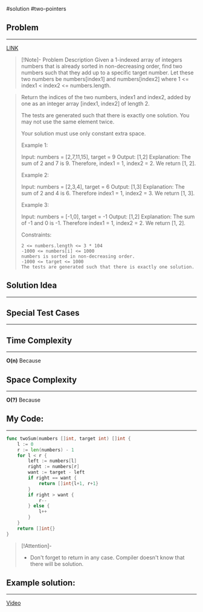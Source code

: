 #solution 
#two-pointers 
## Problem
___
[LINK](PLACEHOLDER)

>[!Note]- Problem Description
> Given a 1-indexed array of integers numbers that is already sorted in non-decreasing order, 
find two numbers such that they add up to a specific target number. 
Let these two numbers be numbers[index1] and numbers[index2] where 1 <= index1 < index2 <= numbers.length.

> Return the indices of the two numbers, index1 and index2, added by one as an integer array [index1, index2] of length 2.
> 
> The tests are generated such that there is exactly one solution. You may not use the same element twice.
> 
> Your solution must use only constant extra space.
> 
>  
> 
> Example 1:
> 
> Input: numbers = [2,7,11,15], target = 9
> Output: [1,2]
> Explanation: The sum of 2 and 7 is 9. Therefore, index1 = 1, index2 = 2. We return [1, 2].
> 
> Example 2:
> 
> Input: numbers = [2,3,4], target = 6
> Output: [1,3]
> Explanation: The sum of 2 and 4 is 6. Therefore index1 = 1, index2 = 3. We return [1, 3].
> 
> Example 3:
> 
> Input: numbers = [-1,0], target = -1
> Output: [1,2]
> Explanation: The sum of -1 and 0 is -1. Therefore index1 = 1, index2 = 2. We return [1, 2].
> 
>  
> 
> Constraints:
> 
>     2 <= numbers.length <= 3 * 104
>     -1000 <= numbers[i] <= 1000
>     numbers is sorted in non-decreasing order.
>     -1000 <= target <= 1000
>     The tests are generated such that there is exactly one solution.



## Solution Idea
___


## Special Test Cases
___


## Time Complexity
___
**O(n)** 
Because

## Space Complexity
___
**O(?)**
Because

## My Code:
___
```go
func twoSum(numbers []int, target int) []int {
    l := 0
    r := len(numbers) - 1
    for l < r {
        left := numbers[l]
        right := numbers[r]
        want := target - left
        if right == want {
            return []int{l+1, r+1}
        }
        if right > want {
            r--
        } else {
            l++
        }
    }
    return []int{}
}

```

> [!Attention]-
> -  Don't forget to return in any case. Compiler doesn't know that there will be solution.


## Example solution:
___
[Video](VIDEO_LINK)

```go


```